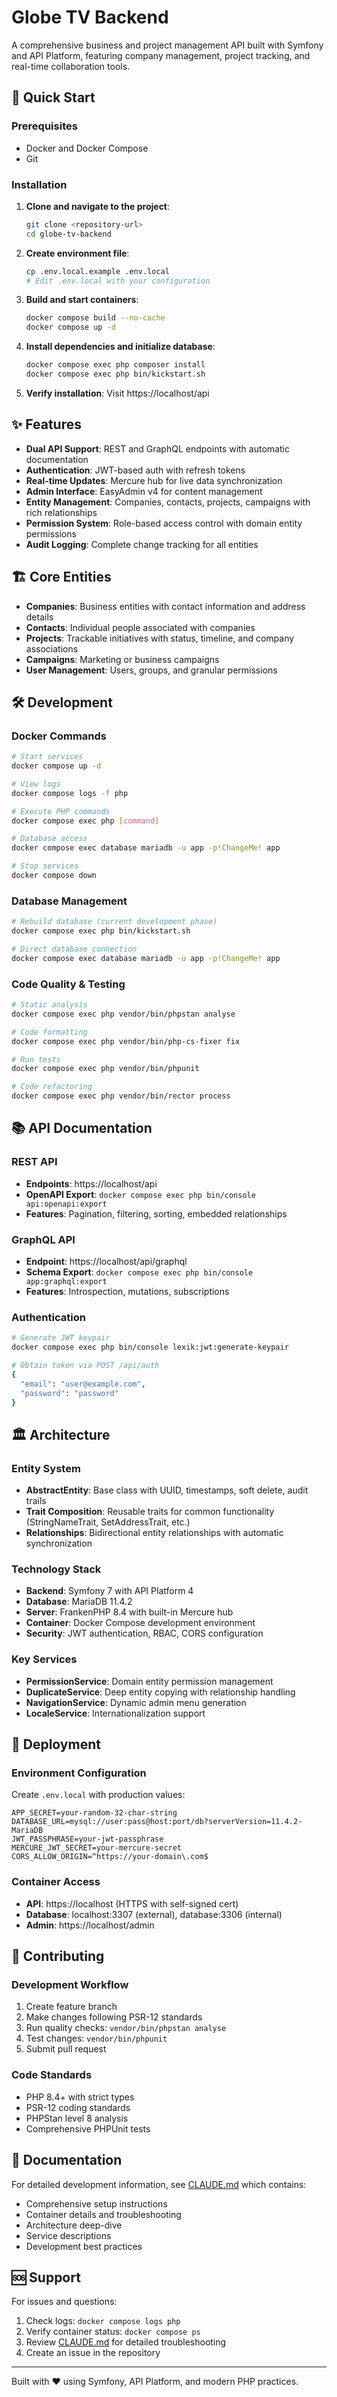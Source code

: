 # Globe TV Backend

A comprehensive business and project management API built with Symfony and API Platform, featuring company management, project tracking, and real-time collaboration tools.

## 🚀 Quick Start

### Prerequisites
- Docker and Docker Compose
- Git

### Installation

1. **Clone and navigate to the project**:
   ```bash
   git clone <repository-url>
   cd globe-tv-backend
   ```

2. **Create environment file**:
   ```bash
   cp .env.local.example .env.local
   # Edit .env.local with your configuration
   ```

3. **Build and start containers**:
   ```bash
   docker compose build --no-cache
   docker compose up -d
   ```

4. **Install dependencies and initialize database**:
   ```bash
   docker compose exec php composer install
   docker compose exec php bin/kickstart.sh
   ```

5. **Verify installation**: Visit https://localhost/api

## ✨ Features

- **Dual API Support**: REST and GraphQL endpoints with automatic documentation
- **Authentication**: JWT-based auth with refresh tokens
- **Real-time Updates**: Mercure hub for live data synchronization
- **Admin Interface**: EasyAdmin v4 for content management
- **Entity Management**: Companies, contacts, projects, campaigns with rich relationships
- **Permission System**: Role-based access control with domain entity permissions
- **Audit Logging**: Complete change tracking for all entities

## 🏗️ Core Entities

- **Companies**: Business entities with contact information and address details
- **Contacts**: Individual people associated with companies
- **Projects**: Trackable initiatives with status, timeline, and company associations
- **Campaigns**: Marketing or business campaigns
- **User Management**: Users, groups, and granular permissions

## 🛠️ Development

### Docker Commands
```bash
# Start services
docker compose up -d

# View logs
docker compose logs -f php

# Execute PHP commands
docker compose exec php [command]

# Database access
docker compose exec database mariadb -u app -p!ChangeMe! app

# Stop services
docker compose down
```

### Database Management
```bash
# Rebuild database (current development phase)
docker compose exec php bin/kickstart.sh

# Direct database connection
docker compose exec database mariadb -u app -p!ChangeMe! app
```

### Code Quality & Testing
```bash
# Static analysis
docker compose exec php vendor/bin/phpstan analyse

# Code formatting
docker compose exec php vendor/bin/php-cs-fixer fix

# Run tests
docker compose exec php vendor/bin/phpunit

# Code refactoring
docker compose exec php vendor/bin/rector process
```

## 📚 API Documentation

### REST API
- **Endpoints**: https://localhost/api
- **OpenAPI Export**: `docker compose exec php bin/console api:openapi:export`
- **Features**: Pagination, filtering, sorting, embedded relationships

### GraphQL API
- **Endpoint**: https://localhost/api/graphql
- **Schema Export**: `docker compose exec php bin/console app:graphql:export`
- **Features**: Introspection, mutations, subscriptions

### Authentication
```bash
# Generate JWT keypair
docker compose exec php bin/console lexik:jwt:generate-keypair

# Obtain token via POST /api/auth
{
  "email": "user@example.com",
  "password": "password"
}
```

## 🏛️ Architecture

### Entity System
- **AbstractEntity**: Base class with UUID, timestamps, soft delete, audit trails
- **Trait Composition**: Reusable traits for common functionality (StringNameTrait, SetAddressTrait, etc.)
- **Relationships**: Bidirectional entity relationships with automatic synchronization

### Technology Stack
- **Backend**: Symfony 7 with API Platform 4
- **Database**: MariaDB 11.4.2
- **Server**: FrankenPHP 8.4 with built-in Mercure hub
- **Container**: Docker Compose development environment
- **Security**: JWT authentication, RBAC, CORS configuration

### Key Services
- **PermissionService**: Domain entity permission management
- **DuplicateService**: Deep entity copying with relationship handling
- **NavigationService**: Dynamic admin menu generation
- **LocaleService**: Internationalization support

## 🚀 Deployment

### Environment Configuration
Create `.env.local` with production values:
```env
APP_SECRET=your-random-32-char-string
DATABASE_URL=mysql://user:pass@host:port/db?serverVersion=11.4.2-MariaDB
JWT_PASSPHRASE=your-jwt-passphrase
MERCURE_JWT_SECRET=your-mercure-secret
CORS_ALLOW_ORIGIN=^https://your-domain\.com$
```

### Container Access
- **API**: https://localhost (HTTPS with self-signed cert)
- **Database**: localhost:3307 (external), database:3306 (internal)
- **Admin**: https://localhost/admin

## 🤝 Contributing

### Development Workflow
1. Create feature branch
2. Make changes following PSR-12 standards
3. Run quality checks: `vendor/bin/phpstan analyse`
4. Test changes: `vendor/bin/phpunit`
5. Submit pull request

### Code Standards
- PHP 8.4+ with strict types
- PSR-12 coding standards
- PHPStan level 8 analysis
- Comprehensive PHPUnit tests

## 📖 Documentation

For detailed development information, see [CLAUDE.md](./CLAUDE.md) which contains:
- Comprehensive setup instructions
- Container details and troubleshooting
- Architecture deep-dive
- Service descriptions
- Development best practices

## 🆘 Support

For issues and questions:
1. Check logs: `docker compose logs php`
2. Verify container status: `docker compose ps`
3. Review [CLAUDE.md](./CLAUDE.md) for detailed troubleshooting
4. Create an issue in the repository

---

Built with ❤️ using Symfony, API Platform, and modern PHP practices.